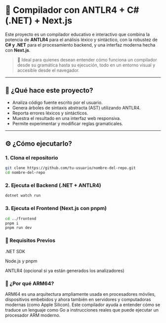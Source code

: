 # 🧬 Compilador con ANTLR4 + C# (.NET) + Next.js

Este proyecto es un compilador educativo e interactivo que combina la potencia de **ANTLR4** para el análisis léxico y sintáctico, con la robustez de **C# y .NET** para el procesamiento backend, y una interfaz moderna hecha con **Next.js**.

> 📌 Ideal para quienes desean entender cómo funciona un compilador desde su gramática hasta su ejecución, todo en un entorno visual y accesible desde el navegador.

---

## 🚀 ¿Qué hace este proyecto?

- Analiza código fuente escrito por el usuario.
- Genera árboles de sintaxis abstracta (AST) utilizando ANTLR4.
- Reporta errores léxicos y sintácticos.
- Muestra el resultado en una interfaz web responsiva.
- Permite experimentar y modificar reglas gramaticales.

---

## ⚙️ ¿Cómo ejecutarlo?

### 1. Clona el repositorio
```bash
git clone https://github.com/tu-usuario/nombre-del-repo.git
cd nombre-del-repo
```

### 2. Ejecuta el Backend (.NET + ANTLR4)
```bash
dotnet watch run
```

### 3. Ejecuta el Frontend (Next.js con pnpm)
```bash
cd ../frontend
pnpm i
pnpm run dev
```
### 🧠 Requisitos Previos
.NET SDK

Node.js y pnpm

ANTLR4 (opcional si ya están generados los analizadores)


### 🧠 ¿Por qué ARM64?
ARM64 es una arquitectura ampliamente usada en procesadores móviles, dispositivos embebidos y ahora también en servidores y computadoras modernas (como Apple Silicon). Este compilador ayuda a entender cómo se traduce un lenguaje como Go a instrucciones reales que puede ejecutar un procesador ARM moderno.
